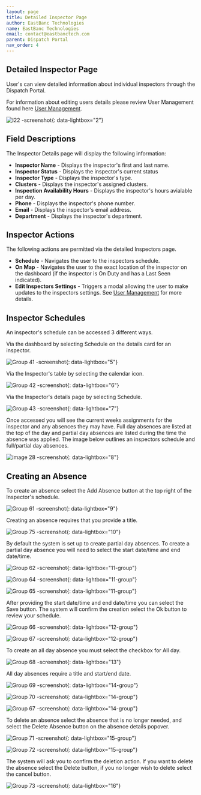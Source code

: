 ```yaml
---
layout: page
title: Detailed Inspector Page 
author: EastBanc Technologies
name: EastBanc Technologies
email: contact@eastbanctech.com
parent: Dispatch Portal
nav_order: 4
---
```


<section id="detailed-inspector-page" markdown="1">

# Detailed Inspector Page 

User's can view detailed information about individual inspectors through the Dispatch Portal.

For information about editing users details please review User Management found here [User Management](https://dcra-dispatch-docs.terraiq.io/docs/dp-user-management.html).

<section id="field-descriptions-updated" markdown="1">

![I22 -screenshot](../images/dispatch-portal/dp-detailed-inspector/field-descriptions1.png){: data-lightbox="2"}

## Field Descriptions 
The Inspector Details page will display the following information: 

* **Inspector Name** - Displays the inspector's first and last name.
* **Inspector Status** - Displays the inspector's current status
* **Inspector Type** - Displays the inspector's type.
* **Clusters** - Displays the inspector's assigned clusters.
* **Inspection Availability Hours** - Displays the inspector's hours avialable per day.
* **Phone** - Displays the inspector's phone number.
* **Email** - Displays the inspector's email address.
* **Department** - Displays the inspector's department.

## Inspector Actions
The following actions are permitted via the detailed Inspectors page. 

* **Schedule** - Navigates the user to the inspectors schedule.
* **On Map** - Navigates the user to the exact location of the inspector on the dashboard (if the inspector is On Duty and has a Last Seen indicated).
* **Edit Inspectors Settings** - Triggers a modal allowing the user to make updates to the inspectors settings. See [User Management](https://dcra-dispatch-docs.terraiq.io/docs/dp-user-management.html) for more details. 
 
## Inspector Schedules

An inspector's schedule can be accessed 3 different ways.

Via the dashboard by selecting Schedule on the details card for an inspector.

![Group 41 -screenshot](../images/dispatch-portal/dp-detailed-inspector/schedules.png){: data-lightbox="5"}

Via the Inspector's table by selecting the calendar icon.

![Group 42 -screenshot](../images/dispatch-portal/dp-detailed-inspector/schedules1.png){: data-lightbox="6"}

Via the Inspector's details page by selecting Schedule.

![Group 43 -screenshot](../images/dispatch-portal/dp-detailed-inspector/schedules2.png){: data-lightbox="7"}

Once accessed you will see the current weeks assignments for the inspector and any absences they may have.
Full day absences are listed at the top of the day and partial day absences are listed during the time the absence was applied. The image below outlines an inspectors schedule and full/partial day absences. 

![image 28 -screenshot](../images/dispatch-portal/dp-detailed-inspector/schedules3.png){: data-lightbox="8"}

</section>

<section id="creating-an-absence" markdown="1">

## Creating an Absence

To create an absence select the Add Absence button at the top right of the Inspector's schedule.

![Group 61 -screenshot](../images/dispatch-portal/dp-detailed-inspector/absence.png){: data-lightbox="9"}

Creating an absence requires that you provide a title.

![Group 75 -screenshot](../images/dispatch-portal/dp-detailed-inspector/absence1.png){: data-lightbox="10"}

By default the system is set up to create partial day absences. To create a partial day absence you will need to select the start date/time and end date/time.

![Group 62 -screenshot](../images/dispatch-portal/dp-detailed-inspector/absence2.png){: data-lightbox="11-group"}

![Group 64 -screenshot](../images/dispatch-portal/dp-detailed-inspector/absence3.png){: data-lightbox="11-group"}

![Group 65 -screenshot](../images/dispatch-portal/dp-detailed-inspector/absence4.png){: data-lightbox="11-group"}

After providing the start date/time and end date/time you can select the Save button. The system will confirm the creation select the Ok button to review your schedule.

![Group 66 -screenshot](../images/dispatch-portal/dp-detailed-inspector/absence5.png){: data-lightbox="12-group"}

![Group 67 -screenshot](../images/dispatch-portal/dp-detailed-inspector/absence6.png){: data-lightbox="12-group"}

To create an all day absence you must select the checkbox for All day.

![Group 68 -screenshot](../images/dispatch-portal/dp-detailed-inspector/absence7.png){: data-lightbox="13"}

All day absences require a title and start/end date.

![Group 69 -screenshot](../images/dispatch-portal/dp-detailed-inspector/absence8.png){: data-lightbox="14-group"}

![Group 70 -screenshot](../images/dispatch-portal/dp-detailed-inspector/absence9.png){: data-lightbox="14-group"}

![Group 67 -screenshot](../images/dispatch-portal/dp-detailed-inspector/absence10.png){: data-lightbox="14-group"}

To delete an absence select the absence that is no longer needed, and select the Delete Absence button on the absence details popover. 

![Group 71 -screenshot](../images/dispatch-portal/dp-detailed-inspector/absence11.png){: data-lightbox="15-group"}

![Group 72 -screenshot](../images/dispatch-portal/dp-detailed-inspector/absence12.png){: data-lightbox="15-group"}

The system will ask you to confirm the deletion action.  If you want to delete the absence select the Delete button, if you no longer wish to delete select the cancel button.

![Group 73 -screenshot](../images/dispatch-portal/dp-detailed-inspector/absence13.png){: data-lightbox="16"}


</section>
</section>
